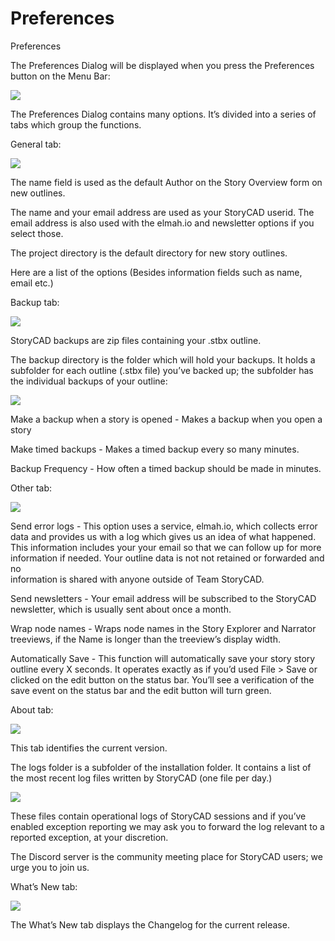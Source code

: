 # Preferences #
Preferences <br/>

The Preferences Dialog will be displayed when you press the Preferences button on the Menu Bar: <br/>

![](Prefences-CommandBar-Button-13.png)



The Preferences Dialog contains many options. It’s divided into a series of tabs which group the functions. <br/>

General tab: <br/>

![](Preferences-General-tab.png)

The name field is used as the default Author on the Story Overview form on new outlines. <br/>

The name and your email address are used as your StoryCAD userid. The email address is also used with the elmah.io and newsletter options if you select those. <br/>

The project directory is the default directory for new story outlines. <br/>

Here are a list of the options (Besides information fields such as name, email etc.) <br/>

Backup tab: <br/>

![](Preferences-Backup-tab.png)

StoryCAD backups are  zip files containing your .stbx outline.  <br/>

The backup directory is the folder which will hold your backups. It holds a subfolder for each outline (.stbx file) you’ve backed up; the subfolder has the individual backups of your outline: <br/>

![](Backup-Folder-Hierarchy.png)

Make a backup when a story is opened - Makes a backup when you open a story <br/>

Make timed backups - Makes a timed backup every so many minutes. <br/>

Backup Frequency - How often a timed backup should be made in minutes. <br/>

Other tab: <br/>

![](Preferences-Other-tab.png)

Send error logs - This option uses a service, elmah.io, which collects error data and provides us with a log which gives us an idea of what happened. This information includes your your email so that we can follow up for more information if needed. Your outline data is not not retained or forwarded and no <br/>
information is shared with anyone outside of Team StoryCAD. <br/>

Send newsletters - Your email address will be subscribed to the StoryCAD newsletter, which is usually sent about once a month. <br/>

Wrap node names - Wraps node names in the Story Explorer and Narrator treeviews, if the Name is longer than the treeview’s display width. <br/>

Automatically Save - This function will automatically save your story  story outline every X seconds. It operates exactly as if you’d used File > Save or clicked on the edit button on the status bar.  You’ll see a verification of the save event on the status bar and the edit button will turn green.  <br/>

About tab: <br/>

![](Preferences-About-tab.png)

This tab identifies the current version. <br/>

The logs folder is a subfolder of the installation folder. It contains a list of the most recent log files written by StoryCAD (one file per day.) <br/>

![](Logs-Folder-Display.png)

These files contain operational logs of StoryCAD sessions and if you’ve enabled exception reporting we may ask you to forward the log relevant to a reported exception, at your discretion. <br/>

The Discord server is the community meeting place for StoryCAD users; we urge you to join us. <br/>

What’s New tab: <br/>

![](Preferences-Whats-New-tb.png)

The What’s New tab displays the Changelog for the current release.  <br/>
